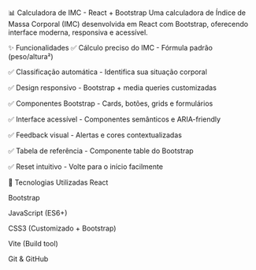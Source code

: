 📊 Calculadora de IMC - React + Bootstrap
Uma calculadora de Índice de Massa Corporal (IMC) desenvolvida em React com Bootstrap, oferecendo interface moderna, responsiva e acessível.

✨ Funcionalidades
✅ Cálculo preciso do IMC - Fórmula padrão (peso/altura²)

✅ Classificação automática - Identifica sua situação corporal

✅ Design responsivo - Bootstrap + media queries customizadas

✅ Componentes Bootstrap - Cards, botões, grids e formulários

✅ Interface acessível - Componentes semânticos e ARIA-friendly

✅ Feedback visual - Alertas e cores contextualizadas

✅ Tabela de referência - Componente table do Bootstrap

✅ Reset intuitivo - Volte para o início facilmente

🚀 Tecnologias Utilizadas
React 

Bootstrap 

JavaScript (ES6+)

CSS3 (Customizado + Bootstrap)

Vite (Build tool)

Git & GitHub
